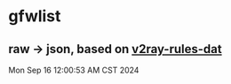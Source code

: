 # gfwlist
## raw -> json, based on [v2ray-rules-dat](https://github.com/Loyalsoldier/v2ray-rules-dat)
Mon Sep 16 12:00:53 AM CST 2024


